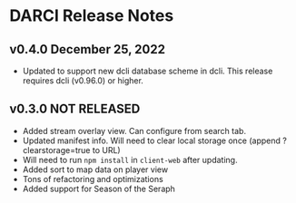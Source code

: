# DARCI Release Notes

## v0.4.0 December 25, 2022

-   Updated to support new dcli database scheme in dcli. This release requires dcli (v0.96.0) or higher.

## v0.3.0 NOT RELEASED

-   Added stream overlay view. Can configure from search tab.
-   Updated manifest info. Will need to clear local storage once (append ?clearstorage=true to URL)
-   Will need to run `npm install` in `client-web` after updating.
-   Added sort to map data on player view
-   Tons of refactoring and optimizations
-   Added support for Season of the Seraph
